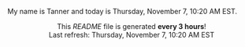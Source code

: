 My name is Tanner and today is Thursday, November 7, 10:20 AM EST.

<p align="center">This <i>README</i> file is generated <b>every 3 hours</b>!</br>Last refresh: Thursday, November 7, 10:20 AM EST<br /></p>
